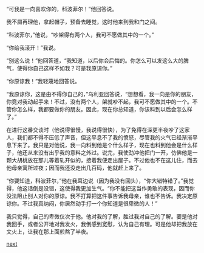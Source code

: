 
“可我是一向喜欢你的，科波菲尔！”他回答说。

我不屑再理他，拿起帽子，预备去睡觉，这时他来到我和门之间。

“科波菲尔，”他说，“吵架得有两个人，我可不愿做其中的一个。”

“你给我滚开！”我说。

“别这么说！”他回答道，“我知道，以后你会后悔的。你怎么可以发这么大的脾气，使得你自己这样不如我？可是我原谅你。”

“你原谅我！”我轻蔑地回答说。

“我原谅你，这是由不得你自己的，”乌利亚回答说，“想想看，我一向是你的朋友，你竟对我动起手来！不过，没有两个人，架就吵不起，我可不愿做其中的一个。不管你怎么样，我都要做你的朋友。因此，现在你总知道，你该料到以后会怎么样了。”

在进行这番交谈时（他说得很慢，我说得很快），为了免得在深更半夜吵了这家人，我们都不得不压低了声音，但这平息不了我的愤怒，尽管我的火气已经渐渐平息下来了。我只是对他说，我一向料到他是个什么样子，现在也料到他会是什么样子，他还从来没有出乎我的意料之外过。说完，我使劲冲他把门一开，仿佛他是一颗大胡桃放在那儿等着轧开似的，接着我便走出屋子。不过他也不在这儿住，而去他母亲寓所过夜；因而我还没走出几百码，他就赶上来了。

“你要知道，科波菲尔，”他在我耳边说（因为我没有回头），“你大错特错了。”我觉得，他这话倒是没错，这使得我更加生气。“你不能把这当作勇敢的表现，因而你没法阻止别人对你的原谅。我不打算把这件事告诉我母亲，谁也不告诉。我决定原谅你。不过我真纳闷，你居然动手打一个你知道是很卑微的人！”

我只觉得，自己的卑微仅次于他。他对我的了解，胜过我对自己的了解。要是他对我回手，或者公开地对我发火，我倒感到宽慰，认为自己有理。可是他却把我放在文火上，让我在那上面煎熬了半夜。

[next](page550.md)